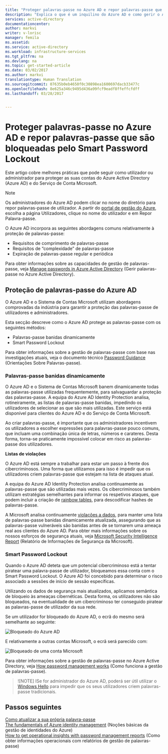 ```yaml
---
title: "Proteger palavras-passe no Azure AD e repor palavras-passe que são bloqueadas pelo Smart Password Lockout | Microsoft Docs"
description: "Explica o que é um inquilino do Azure AD e como gerir o Azure através do Azure Active Directory"
services: active-directory
documentationcenter: 
author: markvi
writer: v-lorisc
manager: femila
ms.assetid: 
ms.service: active-directory
ms.workload: infrastructure-services
ms.tgt_pltfrm: na
ms.devlang: na
ms.topic: get-started-article
ms.date: 03/02/2017
ms.author: markvi
translationtype: Human Translation
ms.sourcegitcommit: 07635b0eb4650f0c30898ea1600697dacb33477c
ms.openlocfilehash: 8e625a346c9495d436a99fcf9eadf8ffeffcfdff
ms.lasthandoff: 03/28/2017


---
```

# <a name="secure-passwords--in-azure-ad-and-reset-passwords-that-get-blocked-by-smart-password-lockout"></a>Proteger palavras-passe no Azure AD e repor palavras-passe que são bloqueadas pelo Smart Password Lockout
Este artigo cobre melhores práticas que pode seguir como utilizador ou administrador para proteger as suas contas do Azure Active Directory (Azure AD) e do Serviço de Conta Microsoft. 

 >[!NOTE]
 >Os administradores do Azure AD podem clicar no nome do diretório para repor palavras-passe de utilizador. A partir do [portal de gestão do Azure](https://manage.windowsazure.com), escolha a página Utilizadores, clique no nome do utilizador e em Repor Palavra-passe. 
 >

O Azure AD incorpora as seguintes abordagens comuns relativamente à proteção de palavras-passe:
 *    Requisitos de comprimento de palavras-passe
 *    Requisitos de “complexidade” de palavras-passe
 *    Expiração de palavras-passe regular e periódica 

Para obter informações sobre as capacidades de gestão de palavras-passe, veja [Manage passwords in Azure Active Directory](https://docs.microsoft.com/en-us/azure/active-directory/active-directory-manage-passwords) (Gerir palavras-passe no Azure Active Directory). 

## <a name="azure-ad-password-protection"></a>Proteção de palavras-passe do Azure AD
O Azure AD e o Sistema de Contas Microsoft utilizam abordagens comprovadas da indústria para garantir a proteção das palavras-passe de utilizadores e administradores. 

Esta secção descreve como o Azure AD protege as palavras-passe com os seguintes métodos:
 *    Palavras-passe banidas dinamicamente
 *    Smart Password Lockout

Para obter informações sobre a gestão de palavras-passe com base nas investigações atuais, veja o documento técnico [Password Guidance](http://aka.ms/passwordguidance) (Orientações Sobre Palavras-passe). 

### <a name="dynamically-banned-passwords"></a>Palavras-passe banidas dinamicamente
O Azure AD e o Sistema de Contas Microsoft banem dinamicamente todas as palavras-passe utilizadas frequentemente, para salvaguardar a proteção das palavras-passe. A equipa do Azure AD Identity Protection analisa, rotineiramente, as listas de palavras-passe banidas, impedindo os utilizadores de selecionar as que são mais utilizadas. Este serviço está disponível para clientes do Azure AD e do Serviço de Conta Microsoft. 

Ao criar palavras-passe, é importante que os administradores incentivem os utilizadores a escolher expressões para palavras-passe pouco comuns, que incluam uma combinação única de letras, números e carateres. Desta forma, torna-se praticamente impossível colocar em risco as palavras-passe dos utilizadores. 

**Listas de violações**

O Azure AD está sempre a trabalhar para estar um passo à frente dos cibercriminosos. Uma forma que utilizamos para isso é impedir que os utilizadores criem palavras-passe que estejam na lista de ataques atual.

A equipa do Azure AD Identity Protection analisa continuamente as palavras-passe que são utilizadas mais vezes. Os cibercriminosos também utilizam estratégias semelhantes para informar os respetivos ataques, que podem incluir a criação de [rainbow tables](https://en.wikipedia.org/wiki/Rainbow_table), para descodificar hashes de palavras-passe. 

A Microsoft analisa continuamente [violações a dados](https://www.privacyrights.org/data-breaches), para manter uma lista de palavras-passe banidas dinamicamente atualizada, assegurando que as palavras-passe vulneráveis são banidas antes de se tornarem uma ameaça real aos clientes do Azure AD. Para obter mais informações sobre os nossos esforços de segurança atuais, veja [Microsoft Security Intelligence Report](https://www.microsoft.com/security/sir/default.aspx) (Relatório de Informações de Segurança da Microsoft). 

### <a name="smart-password-lockout"></a>Smart Password Lockout

Quando o Azure AD deteta que um potencial cibercriminoso está a tentar piratear uma palavra-passe de utilizador, bloqueamos essa conta com o Smart Password Lockout. O Azure AD foi concebido para determinar o risco associado a sessões de início de sessão específicas. 

Utilizando os dados de segurança mais atualizados, aplicamos semântica de bloqueio às ameaças cibernéticas. Desta forma, os utilizadores não são bloqueados, na eventualidade de um cibercriminoso ter conseguido piratear as palavras-passe de utilizador da sua rede.

Se um utilizador for bloqueado do Azure AD, o ecrã do mesmo será semelhante ao seguinte:

  ![Bloqueado do Azure AD](./media/active-directory-secure-passwords/locked-out-azuread.png)
  
E relativamente a outras contas Microsoft, o ecrã será parecido com:

  ![Bloqueado de uma conta Microsoft](./media/active-directory-secure-passwords/locked-out-ms-accounts.png)

Para obter informações sobre a gestão de palavras-passe no Azure Active Directory, veja [How password management works](https://docs.microsoft.com/en-us/azure/active-directory/active-directory-passwords-how-it-works) (Como funciona a gestão de palavras-passe).

  >![NOTE] ISe for administrador do Azure AD, poderá ser útil utilizar o [Windows Hello](https://www.microsoft.com/en-us/windows/windows-hello) para impedir que os seus utilizadores criem palavras-passe tradicionais.
  >

## <a name="next-steps"></a>Passos seguintes
[Como atualizar a sua própria palavra-passe](https://docs.microsoft.com/en-us/azure/active-directory/active-directory-passwords-update-your-own-password)<br>
[The fundamentals of Azure identity management](https://docs.microsoft.com/en-us/azure/active-directory/fundamentals-identity) (Noções básicas da gestão de identidades do Azure)<br>
[How to get operational insights with password management reports](https://docs.microsoft.com/en-us/azure/active-directory/active-directory-passwords-get-insights#view-password-reset-activity) (Como obter informações operacionais com relatórios de gestão de palavras-passe)



